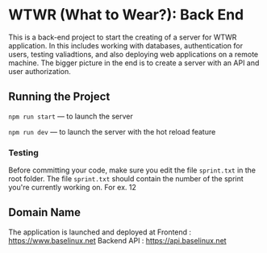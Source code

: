 # WTWR (What to Wear?): Back End
This is a back-end project to start the creating of a server for WTWR application. In this includes working with databases, authentication for users, testing valiadtions, and also deploying web applications on a remote machine. The bigger picture in the end is to create a server with an API and user authorization.
## Running the Project
`npm run start` — to launch the server 

`npm run dev` — to launch the server with the hot reload feature

### Testing
Before committing your code, make sure you edit the file `sprint.txt` in the root folder. The file `sprint.txt` should contain the number of the sprint you're currently working on. For ex. 12

## Domain Name
The application is launched and deployed at 
  Frontend : https://www.baselinux.net
  Backend API : https://api.baselinux.net
